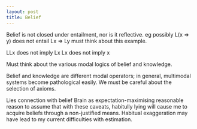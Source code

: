 ```yaml
---
layout: post
title: Belief
---
```


Belief is not closed under entailment, nor is it reflective.
eg possibly L(x => y) does not entail Lx => Ly must think about this example.

LLx does not imply Lx
Lx does not imply x

Must think about the various modal logics of belief and knowledge.

Belief and knowledge are different modal operators; in general, multimodal systems become pathological easily. We must be careful about the selection of axioms.

Lies connection with belief
Brain as expectation-maximising
reasonable reason to assume that with these caveats, habitully lying will cause me to acquire beliefs through a non-justified means.
Habitual exaggeration may have lead to my current difficulties with estimation.
